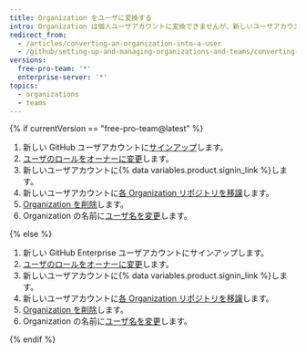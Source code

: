 ```yaml
---
title: Organization をユーザに変換する
intro: Organization は個人ユーザアカウントに変換できませんが、新しいユーザアカウントを作成して、そこへ Organization のリポジトリを移譲することは可能です。
redirect_from:
  - /articles/converting-an-organization-into-a-user
  - /github/setting-up-and-managing-organizations-and-teams/converting-an-organization-into-a-user
versions:
  free-pro-team: '*'
  enterprise-server: '*'
topics:
  - organizations
  - teams
---
```

{% if currentVersion == "free-pro-team@latest" %}

1. 新しい GitHub ユーザアカウントに[サインアップ](/articles/signing-up-for-a-new-github-account)します。
2. [ユーザのロールをオーナーに変更](/articles/changing-a-person-s-role-to-owner)します。
3. 新しいユーザアカウントに{% data variables.product.signin_link %}します。
4. 新しいユーザアカウントに[各 Organization リポジトリを移譲](/articles/how-to-transfer-a-repository)します。
5. [Organization を削除](/articles/deleting-an-organization-account)します。
6. Organization の名前に[ユーザ名を変更](/articles/changing-your-github-username)します。

{% else %}

1. 新しい GitHub Enterprise ユーザアカウントにサインアップします。
2. [ユーザのロールをオーナーに変更](/articles/changing-a-person-s-role-to-owner)します。
3. 新しいユーザアカウントに{% data variables.product.signin_link %}します。
4. 新しいユーザアカウントに[各 Organization リポジトリを移譲](/articles/how-to-transfer-a-repository)します。
5. [Organization を削除](/articles/deleting-an-organization-account)します。
6. Organization の名前に[ユーザ名を変更](/articles/changing-your-github-username)します。

{% endif %}
